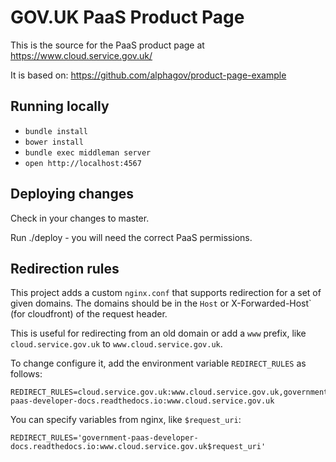# GOV.UK PaaS Product Page

This is the source for the PaaS product page at https://www.cloud.service.gov.uk/

It is based on: https://github.com/alphagov/product-page-example

## Running locally

- `bundle install`
- `bower install`
- `bundle exec middleman server`
- `open http://localhost:4567`

## Deploying changes

Check in your changes to master.

Run ./deploy - you will need the correct PaaS permissions.

## Redirection rules

This project adds a custom `nginx.conf` that  supports redirection for a set
of given domains. The domains should be in the `Host` or  X-Forwarded-Host`
(for cloudfront) of the request header.

This is useful for redirecting from an old domain or add a `www` prefix,
like `cloud.service.gov.uk` to `www.cloud.service.gov.uk`.

To change configure it, add the environment variable `REDIRECT_RULES` as follows:

    REDIRECT_RULES=cloud.service.gov.uk:www.cloud.service.gov.uk,government-paas-developer-docs.readthedocs.io:www.cloud.service.gov.uk

You can specify variables from nginx, like `$request_uri`:

    REDIRECT_RULES='government-paas-developer-docs.readthedocs.io:www.cloud.service.gov.uk$request_uri'
